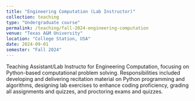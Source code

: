 ```yaml
---
title: "Engineering Computation (Lab Instructor)"
collection: teaching
type: "Undergraduate course"
permalink: /teaching/fall-2024-engineering-computation
venue: "Texas A&M University"
location: "College Station, USA"
date: 2024-09-01
semester: "Fall 2024"
---
```


Teaching Assistant/Lab Instructo for Engineering Computation, focusing on Python-based computational problem solving. Responsibilities included developing and delivering recitation material on Python programming and algorithms, designing lab exercises to enhance coding proficiency, grading all assignments and quizzes, and proctoring exams and quizzes.
